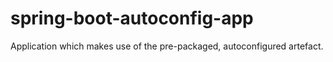 # spring-boot-autoconfig-app
Application which makes use of the pre-packaged, autoconfigured artefact.
